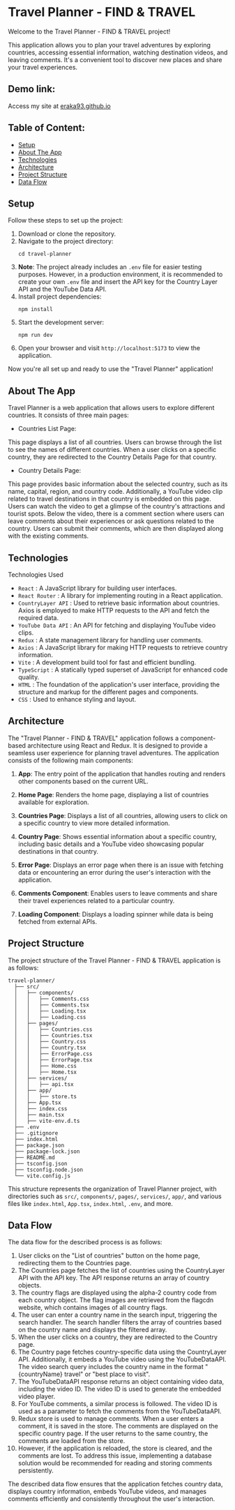 # Travel Planner - FIND & TRAVEL

Welcome to the Travel Planner - FIND & TRAVEL project!

This application allows you to plan your travel adventures by exploring countries, accessing essential information, watching destination videos, and leaving comments. It's a convenient tool to discover new places and share your travel experiences.

## Demo link:

Access my site at [eraka93.github.io](https://eraka93.github.io/)

## Table of Content:

- [Setup](#setup)
- [About The App](#about-the-app)
- [Technologies](#technologies)
- [Architecture](#architecture)
- [Project Structure](#structure)
- [Data Flow](#data-flow)

## Setup

Follow these steps to set up the project:

1. Download or clone the repository.
2. Navigate to the project directory:
   ```
   cd travel-planner
   ```
3. **Note**: The project already includes an `.env` file for easier testing purposes. However, in a production environment, it is recommended to create your own `.env` file and insert the API key for the Country Layer API and the YouTube Data API.
4. Install project dependencies:
   ```
   npm install
   ```
5. Start the development server:
   ```
   npm run dev
   ```
6. Open your browser and visit `http://localhost:5173` to view the application.

Now you're all set up and ready to use the "Travel Planner" application!

## About The App

Travel Planner is a web application that allows users to explore different countries. It consists of three main pages:

- Countries List Page:

This page displays a list of all countries.
Users can browse through the list to see the names of different countries.
When a user clicks on a specific country, they are redirected to the Country Details Page for that country.

- Country Details Page:

This page provides basic information about the selected country, such as its name, capital, region, and country code.
Additionally, a YouTube video clip related to travel destinations in that country is embedded on this page.
Users can watch the video to get a glimpse of the country's attractions and tourist spots.
Below the video, there is a comment section where users can leave comments about their experiences or ask questions related to the country.
Users can submit their comments, which are then displayed along with the existing comments.

## Technologies

Technologies Used

- `React` : A JavaScript library for building user interfaces.
- `React Router` : A library for implementing routing in a React application.
- `CountryLayer API` : Used to retrieve basic information about countries. Axios is employed to make HTTP requests to the API and fetch the required data.
- `YouTube Data API` : An API for fetching and displaying YouTube video clips.
- `Redux` : A state management library for handling user comments.
- `Axios` : A JavaScript library for making HTTP requests to retrieve country information.
- `Vite` : A development build tool for fast and efficient bundling.
- `TypeScript` : A statically typed superset of JavaScript for enhanced code quality.
- `HTML` : The foundation of the application's user interface, providing the structure and markup for the different pages and components.
- `CSS` : Used to enhance styling and layout.

## Architecture

The "Travel Planner - FIND & TRAVEL" application follows a component-based architecture using React and Redux. It is designed to provide a seamless user experience for planning travel adventures. The application consists of the following main components:

1. **App**: The entry point of the application that handles routing and renders other components based on the current URL.

2. **Home Page**: Renders the home page, displaying a list of countries available for exploration.

3. **Countries Page**: Displays a list of all countries, allowing users to click on a specific country to view more detailed information.

4. **Country Page**: Shows essential information about a specific country, including basic details and a YouTube video showcasing popular destinations in that country.

5. **Error Page**: Displays an error page when there is an issue with fetching data or encountering an error during the user's interaction with the application.

6. **Comments Component**: Enables users to leave comments and share their travel experiences related to a particular country.

7. **Loading Component**: Displays a loading spinner while data is being fetched from external APIs.

## Project Structure

The project structure of the Travel Planner - FIND & TRAVEL application is as follows:

```
travel-planner/
  ├── src/
  │   ├── components/
  │   │   ├── Comments.css
  │   │   ├── Comments.tsx
  │   │   ├── Loading.tsx
  │   │   ├── Loading.css
  │   ├── pages/
  │   │   ├── Countries.css
  │   │   ├── Countries.tsx
  │   │   ├── Country.css
  │   │   ├── Country.tsx
  │   │   ├── ErrorPage.css
  │   │   ├── ErrorPage.tsx
  │   │   ├── Home.css
  │   │   ├── Home.tsx
  │   ├── services/
  │   │   ├── api.tsx
  │   ├── app/
  │   │   ├── store.ts
  │   ├── App.tsx
  │   ├── index.css
  │   ├── main.tsx
  │   ├── vite-env.d.ts
  ├── .env
  ├── .gitignore
  ├── index.html
  ├── package.json
  ├── package-lock.json
  ├── README.md
  ├── tsconfig.json
  ├── tsconfig.node.json
  └── vite.config.js
```

This structure represents the organization of Travel Planner project, with directories such as `src/`, `components/`, `pages/`, `services/`, `app/`, and various files like `index.html`, `App.tsx`, `index.html`, `.env`, and more.

## Data Flow

The data flow for the described process is as follows:

1. User clicks on the "List of countries" button on the home page, redirecting them to the Countries page.
2. The Countries page fetches the list of countries using the CountryLayer API with the API key. The API response returns an array of country objects.
3. The country flags are displayed using the alpha-2 country code from each country object. The flag images are retrieved from the flagcdn website, which contains images of all country flags.
4. The user can enter a country name in the search input, triggering the search handler. The search handler filters the array of countries based on the country name and displays the filtered array.
5. When the user clicks on a country, they are redirected to the Country page.
6. The Country page fetches country-specific data using the CountryLayer API. Additionally, it embeds a YouTube video using the YouTubeDataAPI. The video search query includes the country name in the format "{countryName} travel" or "best place to visit".
7. The YouTubeDataAPI response returns an object containing video data, including the video ID. The video ID is used to generate the embedded video player.
8. For YouTube comments, a similar process is followed. The video ID is used as a parameter to fetch the comments from the YouTubeDataAPI.
9. Redux store is used to manage comments. When a user enters a comment, it is saved in the store. The comments are displayed on the specific country page. If the user returns to the same country, the comments are loaded from the store.
10. However, if the application is reloaded, the store is cleared, and the comments are lost. To address this issue, implementing a database solution would be recommended for reading and storing comments persistently.

The described data flow ensures that the application fetches country data, displays country information, embeds YouTube videos, and manages comments efficiently and consistently throughout the user's interaction.
